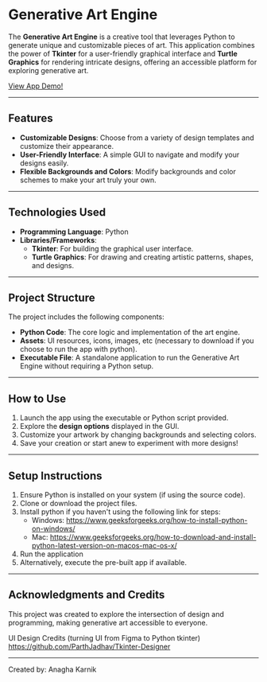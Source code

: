 # **Generative Art Engine**

The **Generative Art Engine** is a creative tool that leverages Python to generate unique and customizable pieces of art. This application combines the power of **Tkinter** for a user-friendly graphical interface and **Turtle Graphics** for rendering intricate designs, offering an accessible platform for exploring generative art.

[View App Demo!]([https://drive.google.com/file/d/1Mn-iPmXz-fVkQYAE3CjDpX21ApENYzv2/view?usp=sharing])

---

## **Features**
- **Customizable Designs**: Choose from a variety of design templates and customize their appearance.
- **User-Friendly Interface**: A simple GUI to navigate and modify your designs easily.
- **Flexible Backgrounds and Colors**: Modify backgrounds and color schemes to make your art truly your own.
  
---

## **Technologies Used**
- **Programming Language**: Python
- **Libraries/Frameworks**: 
  - **Tkinter**: For building the graphical user interface.
  - **Turtle Graphics**: For drawing and creating artistic patterns, shapes, and designs.

---

## **Project Structure**
The project includes the following components:
- **Python Code**: The core logic and implementation of the art engine.
- **Assets**: UI resources, icons, images, etc (necessary to download if you choose to run the app with python).
- **Executable File**: A standalone application to run the Generative Art Engine without requiring a Python setup.

---

## **How to Use**
1. Launch the app using the executable or Python script provided.
2. Explore the **design options** displayed in the GUI.
3. Customize your artwork by changing backgrounds and selecting colors.
4. Save your creation or start anew to experiment with more designs!

---

## **Setup Instructions**
1. Ensure Python is installed on your system (if using the source code).
2. Clone or download the project files.
3. Install python if you haven't using the following link for steps:
     - Windows: https://www.geeksforgeeks.org/how-to-install-python-on-windows/
     - Mac: https://www.geeksforgeeks.org/how-to-download-and-install-python-latest-version-on-macos-mac-os-x/
5. Run the application
6. Alternatively, execute the pre-built app if available.

---

## **Acknowledgments and Credits**
This project was created to explore the intersection of design and programming, making generative art accessible to everyone.

UI Design Credits (turning UI from Figma to Python tkinter) https://github.com/ParthJadhav/Tkinter-Designer

---

Created by: Anagha Karnik
